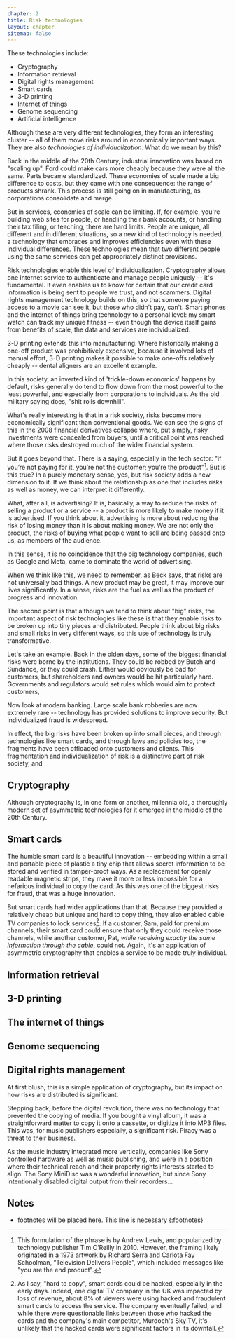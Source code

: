 ```yaml
---
chapter: 2
title: Risk technologies
layout: chapter
sitemap: false
---
```


These technologies include:

* Cryptography
* Information retrieval
* Digital rights management
* Smart cards
* 3-D printing
* Internet of things
* Genome sequencing
* Artificial intelligence

Although these are very different technologies, they form an interesting cluster
-- all of them move risks around in economically important ways. They are also
*technologies of individualization*. What do we mean by this?

Back in the middle of the 20th Century, industrial innovation was based on
"scaling up". Ford could make cars more cheaply because they were all the same. 
Parts became standardized. These economies of scale made a big difference to
costs, but they came with one consequence: the range of products shrank. 
This process is still going on in manufacturing, as corporations consolidate
and merge.

But in services, economies of scale can be limiting. If, for example, you're
building web sites for people, or handling their bank accounts, or handling
their tax filing, or teaching, there are hard limits. People are unique, all
different and in different situations, so a new kind of technology is needed, a
technology that embraces and improves efficiencies even with these individual
differences. These technologies mean that two different people using the 
same services can get appropriately distinct provisions.

Risk technologies enable this level of individualization. Cryptography allows
one internet service to authenticate and manage people uniquely -- it's
fundamental. It even enables us to know for certain that our credit card
information is being sent to people we trust, and not scammers. Digital 
rights management technology builds on this, so that someone paying access
to a movie can see it, but those who didn't pay, can't. Smart phones and 
the internet of things bring technology to a personal level: my smart
watch can track my unique fitness -- even though the device itself gains
from benefits of scale, the data and services are individualized.

3-D printing extends this into manufacturing. Where historically making a 
one-off product was prohibitively expensive, because it involved lots of
manual effort, 3-D printing makes it possible to make one-offs relatively 
cheaply -- dental aligners are an excellent example. 

In this society, an inverted kind of 'trickle-down economics' happens by
default, risks generally do tend to flow down from the most powerful to the
least powerful, and especially from corporations to individuals. As the old
military saying does, "shit rolls downhill".

What's really interesting is that in a risk society, risks become more
economically significant than conventional goods. We can see the signs of 
this in the 2008 financial derivatives collapse where, put simply, risky
investments were concealed from buyers, until a critical point was reached 
where those risks destroyed much of the wider financial system. 

But it goes beyond that. There is a saying, especially in the tech sector: "if
you’re not paying for it, you’re not the customer; you’re the
product"[^SayingCredit]. But is this true? In a purely monetary sense, yes, but
risk society adds a new dimension to it. If we think about the relationship as
one that includes risks as well as money, we can interpret it differently.

[^SayingCredit]: This formulation of the phrase is by Andrew Lewis, and
    popularized by technology publisher Tim O’Reilly in 2010. However, the
    framing likely originated in a 1973 artwork by Richard Serra and Carlota Fay
    Schoolman, “Television Delivers People”, which included messages like "you
    are the end product".

What, after all, is advertising? It is, basically, a way to reduce the risks of
selling a product or a service -- a product is more likely to make money if it
is advertised. If you think about it, advertising is more about reducing the
risk of losing money than it is about making money. We are not only the product,
the risks of buying what people want to sell are being passed onto us, as
members of the audience. 

In this sense, it is no coincidence that the big technology companies, such as
Google and Meta, came to dominate the world of advertising.


When we think like this, we need to remember, as Beck says, that risks are not
universally bad things. A new product may be great, it may improve our lives
significantly. In a sense, risks are the fuel as well as the product of
progress and innovation.

The second point is that although we tend to think about "big" risks, the 
important aspect of risk technologies like these is that they enable risks to
be broken up into tiny pieces and distributed. People think about big risks 
and small risks in very different ways, so this use of technology is
truly transformative. 

Let's take an example. Back in the olden days, some of the biggest financial
risks were borne by the institutions. They could be robbed by Butch and 
Sundance, or they could crash. Either would obviously be bad for customers,
but shareholders and owners would be hit particularly hard. Governments and
regulators would set rules which would aim to protect customers, 

Now look at modern banking. Large scale bank robberies are now extremely
rare -- technology has provided solutions to improve security. But individualized
fraud is widespread. 

In effect, the big risks have been broken up into small pieces, and through
technologies like smart cards, and through laws and policies too, the fragments
have been offloaded onto customers and clients. This fragmentation and
individualization of risk is a distinctive part of risk society, and 

## Cryptography

Although cryptography is, in one form or another, millennia old, a thoroughly 
modern set of asymmetric technologies for it emerged in the middle of the
20th Century. 



## Smart cards

The humble smart card is a beautiful innovation -- embedding within a small and
portable piece of plastic a tiny chip that allows secret information to be
stored and verified in tamper-proof ways. As a replacement for openly readable
magnetic strips, they make it more or less impossible for a nefarious individual
to copy the card. As this was one of the biggest risks for fraud, that was a
huge innovation. 

But smart cards had wider applications than that. Because they provided a
relatively cheap but unique and hard to copy thing, they also enabled cable TV
companies to lock services[^Murdoch]. If a customer, Sam, paid for premium channels, their
smart card could ensure that only they could receive those channels, while 
another customer, Pat, *while receiving exactly the same information through the 
cable*, could not. Again, it's an application of asymmetric cryptography that 
enables a service to be made truly individual. 

[^Murdoch]: As I say, "hard to copy", smart cards could be hacked, especially in
    the early days. Indeed, one digital TV company in the UK was impacted by
    loss of revenue, about 8% of viewers were using hacked and fraudulent smart
    cards to access the service. The company eventually failed, and while there
    were questionable links between those who hacked the cards and the company's 
    main competitor, Murdoch's Sky TV, it's unlikely that the hacked cards were
    significant factors in its downfall.

## Information retrieval

## 3-D printing

## The internet of things

## Genome sequencing

## Digital rights management

At first blush, this is a simple application of cryptography, but its impact
on how risks are distributed is significant.

Stepping back, before the digital revolution, there was no technology that
prevented the copying of media. If you bought a vinyl album, it was a
straightforward matter to copy it onto a cassette, or digitize it into MP3
files. This was, for music publishers especially, a significant risk. 
Piracy was a threat to their business. 

As the music industry integrated more vertically, companies like Sony
controlled hardware as well as music publishing, and were in a position
where their technical reach and their property rights interests started
to align. The Sony MiniDisc was a wonderful innovation, but since Sony
intentionally disabled digital output from their recorders...


## Notes

* footnotes will be placed here. This line is necessary
{:footnotes}
